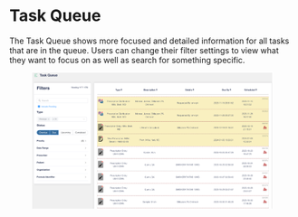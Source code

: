 # Task Queue

The Task Queue shows more focused and detailed information for all tasks that are in the queue. Users can change their filter settings to view what they want to focus on as well as search for something specific.

<figure><img src="../.gitbook/assets/image (421).png" alt=""><figcaption></figcaption></figure>
